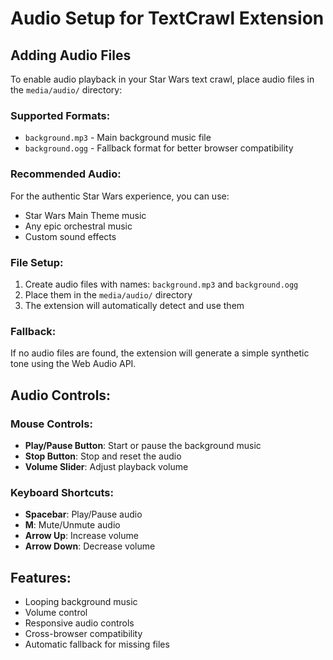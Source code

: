 # Audio Setup for TextCrawl Extension

## Adding Audio Files

To enable audio playback in your Star Wars text crawl, place audio files in the `media/audio/` directory:

### Supported Formats:
- `background.mp3` - Main background music file
- `background.ogg` - Fallback format for better browser compatibility

### Recommended Audio:
For the authentic Star Wars experience, you can use:
- Star Wars Main Theme music
- Any epic orchestral music
- Custom sound effects

### File Setup:
1. Create audio files with names: `background.mp3` and `background.ogg`
2. Place them in the `media/audio/` directory
3. The extension will automatically detect and use them

### Fallback:
If no audio files are found, the extension will generate a simple synthetic tone using the Web Audio API.

## Audio Controls:

### Mouse Controls:
- **Play/Pause Button**: Start or pause the background music
- **Stop Button**: Stop and reset the audio
- **Volume Slider**: Adjust playback volume

### Keyboard Shortcuts:
- **Spacebar**: Play/Pause audio
- **M**: Mute/Unmute audio
- **Arrow Up**: Increase volume
- **Arrow Down**: Decrease volume

## Features:
- Looping background music
- Volume control
- Responsive audio controls
- Cross-browser compatibility
- Automatic fallback for missing files
